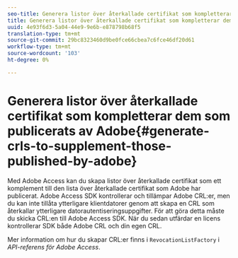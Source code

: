 ```yaml
---
seo-title: Generera listor över återkallade certifikat som kompletterar dem som Adobe har publicerat
title: Generera listor över återkallade certifikat som kompletterar dem som Adobe har publicerat
uuid: 4e93f6d3-5a04-44e9-9e6b-e878798b68f5
translation-type: tm+mt
source-git-commit: 29bc8323460d9be0fce66cbea7c6fce46df20d61
workflow-type: tm+mt
source-wordcount: '103'
ht-degree: 0%

---
```



# Generera listor över återkallade certifikat som kompletterar dem som publicerats av Adobe{#generate-crls-to-supplement-those-published-by-adobe}

Med Adobe Access kan du skapa listor över återkallade certifikat som ett komplement till den lista över återkallade certifikat som Adobe har publicerat. Adobe Access SDK kontrollerar och tillämpar Adobe CRL:er, men du kan inte tillåta ytterligare klientdatorer genom att skapa en CRL som återkallar ytterligare datorautentiseringsuppgifter. För att göra detta måste du skicka CRL:en till Adobe Access SDK. När du sedan utfärdar en licens kontrollerar SDK både Adobe CRL och din egen CRL.

Mer information om hur du skapar CRL:er finns i `RevocationListFactory` i *API-referens för Adobe Access*.
